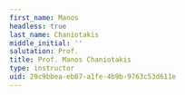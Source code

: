 ```yaml
---
first_name: Manos
headless: true
last_name: Chaniotakis
middle_initial: ''
salutation: Prof.
title: Prof. Manos Chaniotakis
type: instructor
uid: 29c9bbea-eb07-a1fe-4b9b-9763c53d611e
---
```

